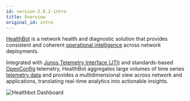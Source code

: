 ```yaml
---
id: version-2.0.2-intro
title: Overview
original_id: intro
---
```


[HealthBot](https://www.juniper.net/us/en/products-services/sdn/contrail/contrail-healthbot/) is a network health and diagnostic solution that provides consistent and coherent [operational intelligence](glossary#operational-intelligence) across network deployments.

Integrated with [Junos Telemetry Interface (JTI)](https://www.juniper.net/documentation/en_US/junos/topics/concept/junos-telemetry-interface-oveview.html) and standards-based [OpenConfig](https://www.juniper.net/documentation/en_US/junos/information-products/pathway-pages/open-config/open-config-feature-guide.html) telemetry, HealthBot aggregates large volumes of time series [telemetry data](glossary#telemetry) and provides a multidimensional view across network and applications, translating real-time analytics into actionable insights.

![Healthbot Dashboard](assets/dashboard.png)

